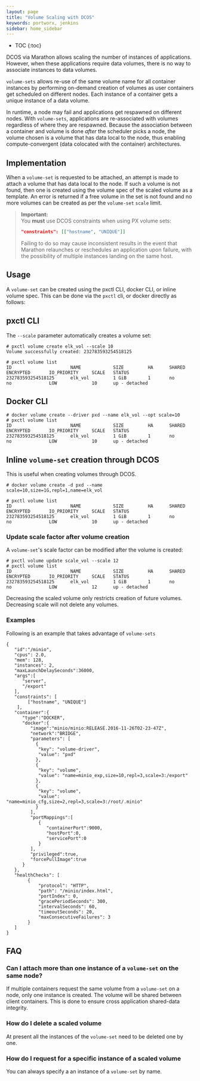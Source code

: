 ```yaml
---
layout: page
title: "Volume Scaling with DCOS"
keywords: portworx, jenkins
sidebar: home_sidebar
---
```


* TOC
{:toc}

DCOS via Marathon allows scaling the number of instances of applications. However, when these applications require data volumes, there is no way to associate instances to data volumes.

`volume-sets` allows re-use of the same volume name for all container instances by performing on-demand creation of volumes as user containers get scheduled on different nodes. Each instance of a container gets a unique instance of a data volume.

In runtime, a node may fail and applications get respawned on different nodes. With `volume-sets`, applications are re-associated with volumes regardless of where they are respawned. Because the association between a container and volume is done
*after* the scheduler picks a node, the volume  chosen is a volume that has data local to the node, thus enabling compute-convergent (data colocated with the container) architectures.

## Implementation
When a `volume-set` is requested to be attached, an attempt is made to attach a volume that has data local to the node. If such a volume is not found, then one is
created using the volume spec of the scaled volume as a template.  An error is returned if a free volume in the set is not found and no more volumes can be created as per the `volume-set` `scale` limit.

>**Important:**<br/>You **must** use DCOS constraints when using PX volume sets:
>```json
>"constraints": [["hostname", "UNIQUE"]]
>```
>Failing to do so may cause inconsistent results in the event that Marathon relaunches or reschedules an application upon failure, with the possibility of multiple instances landing on the same host.

## Usage
A `volume-set` can be created using the pxctl CLI, docker CLI, or inline volume spec.  This can be done via the `pxctl` cli, or docker directly as follows:

## pxctl CLI
The `--scale` parameter automatically creates a volume set:

```
# pxctl volume create elk_vol --scale 10
Volume successfully created: 232783593254518125

# pxctl volume list
ID                      NAME            SIZE         HA      SHARED  ENCRYPTED       IO_PRIORITY     SCALE   STATUS
232783593254518125      elk_vol         1 GiB        1       no      no              LOW             10      up - detached
```

## Docker CLI

```
# docker volume create --driver pxd --name elk_vol --opt scale=10
# pxctl volume list
ID                      NAME            SIZE         HA      SHARED  ENCRYPTED       IO_PRIORITY     SCALE   STATUS
232783593254518125      elk_vol         1 GiB        1       no      no              LOW             10      up - detached
```

## Inline `volume-set` creation through DCOS
This is useful when creating volumes through DCOS.

```
# docker volume create -d pxd --name scale=10,size=1G,repl=1,name=elk_vol

# pxctl volume list
ID                      NAME            SIZE         HA      SHARED  ENCRYPTED       IO_PRIORITY     SCALE   STATUS
232783593254518125      elk_vol         1 GiB        1       no      no              LOW             10      up - detached
```

### Update scale factor after volume creation

A `volume-set`'s scale factor can be modified after the volume is created:

```
# pxctl volume update scale_vol --scale 12
# pxctl volume list
ID                      NAME            SIZE         HA      SHARED  ENCRYPTED       IO_PRIORITY     SCALE   STATUS
232783593254518125      elk_vol         1 GiB        1       no      no              LOW             12      up - detached
```

Decreasing the scaled volume only restricts creation of future volumes. Decreasing scale will not delete any volumes.

### Examples
Following is an example that takes advantage of `volume-sets`

```
{
   "id":"/minio",
   "cpus": 2.0,
   "mem": 128,
   "instances": 2,
   "maxLaunchDelaySeconds":36000,
   "args":[
      "server",
      "/export"
   ],
   "constraints": [
        ["hostname", "UNIQUE"]
    ],
   "container":{
      "type":"DOCKER",
      "docker":{
         "image":"minio/minio:RELEASE.2016-11-26T02-23-47Z",
         "network":"BRIDGE",
         "parameters": [
           {
            "key": "volume-driver",
            "value": "pxd"
           },
           {
            "key": "volume",
            "value": "name=minio_exp,size=10,repl=3,scale=3:/export"
           },
           {
            "key": "volume",
            "value": "name=minio_cfg,size=2,repl=3,scale=3:/root/.minio"
           }
         ],
         "portMappings":[
            {
               "containerPort":9000,
               "hostPort":0,
               "servicePort":0
            }
         ],
         "privileged":true,
         "forcePullImage":true
      }
   },
   "healthChecks": [
        {
            "protocol": "HTTP",
            "path": "/minio/index.html",
            "portIndex": 0,
            "gracePeriodSeconds": 300,
            "intervalSeconds": 60,
            "timeoutSeconds": 20,
            "maxConsecutiveFailures": 3
        }
   ]
}
```


## FAQ

### Can I attach more than one instance of a `volume-set` on the same node?
If multiple containers request the same volume from a `volume-set` on a node, only one instance is created. The volume will be shared between client containers.  This is done to ensure cross application shared-data integrity.

### How do I delete a scaled volume
At present all the instances of the `volume-set` need to be deleted one by one.

### How do I request for a specific instance of a scaled volume
You can always specify a an instance of a `volume-set` by name.

